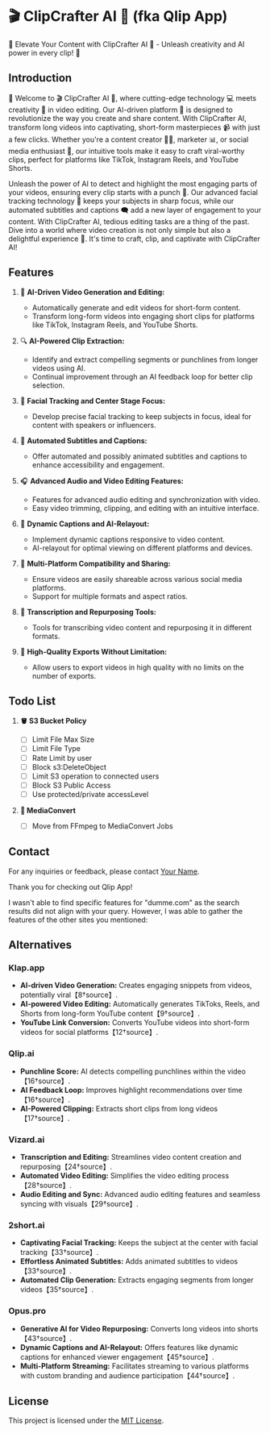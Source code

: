 # 🎬 ClipCrafter AI 🌟 (fka Qlip App)

🚀 Elevate Your Content with ClipCrafter AI 🎥 - Unleash creativity and AI power in every clip! 🌟

## Introduction

👋 Welcome to 🎬 ClipCrafter AI 🌟, where cutting-edge technology 💻 meets creativity 🎨 in video editing. Our AI-driven platform 🤖 is designed to revolutionize the way you create and share content. With ClipCrafter AI, transform long videos into captivating, short-form masterpieces 📹 with just a few clicks. Whether you're a content creator 👩‍🎤, marketer 📊, or social media enthusiast 📱, our intuitive tools make it easy to craft viral-worthy clips, perfect for platforms like TikTok, Instagram Reels, and YouTube Shorts.

Unleash the power of AI to detect and highlight the most engaging parts of your videos, ensuring every clip starts with a punch 🥊. Our advanced facial tracking technology 👀 keeps your subjects in sharp focus, while our automated subtitles and captions 🗨️ add a new layer of engagement to your content. With ClipCrafter AI, tedious editing tasks are a thing of the past. Dive into a world where video creation is not only simple but also a delightful experience 🌈. It's time to craft, clip, and captivate with ClipCrafter AI!

## Features

1. 🎥 **AI-Driven Video Generation and Editing:**

   - Automatically generate and edit videos for short-form content.
   - Transform long-form videos into engaging short clips for platforms like TikTok, Instagram Reels, and YouTube Shorts.

2. 🔍 **AI-Powered Clip Extraction:**

   - Identify and extract compelling segments or punchlines from longer videos using AI.
   - Continual improvement through an AI feedback loop for better clip selection.

3. 🧔 **Facial Tracking and Center Stage Focus:**

   - Develop precise facial tracking to keep subjects in focus, ideal for content with speakers or influencers.

4. 📝 **Automated Subtitles and Captions:**

   - Offer automated and possibly animated subtitles and captions to enhance accessibility and engagement.

5. 🎧 **Advanced Audio and Video Editing Features:**

   - Features for advanced audio editing and synchronization with video.
   - Easy video trimming, clipping, and editing with an intuitive interface.

6. 💬 **Dynamic Captions and AI-Relayout:**

   - Implement dynamic captions responsive to video content.
   - AI-relayout for optimal viewing on different platforms and devices.

7. 🔄 **Multi-Platform Compatibility and Sharing:**

   - Ensure videos are easily shareable across various social media platforms.
   - Support for multiple formats and aspect ratios.

8. 📝 **Transcription and Repurposing Tools:**

   - Tools for transcribing video content and repurposing it in different formats.

9. 🌟 **High-Quality Exports Without Limitation:**
   - Allow users to export videos in high quality with no limits on the number of exports.

## Todo List

1. **🪣 S3 Bucket Policy**

   - [ ] Limit File Max Size
   - [ ] Limit File Type
   - [ ] Rate Limit by user
   - [ ] Block s3:DeleteObject
   - [ ] Limit S3 operation to connected users
   - [ ] Block S3 Public Access
   - [ ] Use protected/private accessLevel

1. **🎥 MediaConvert**

   - [ ] Move from FFmpeg to MediaConvert Jobs



## Contact

For any inquiries or feedback, please contact [Your Name](mailto:alexlevy0@gmail.com).

Thank you for checking out Qlip App!

I wasn't able to find specific features for "dumme.com" as the search results did not align with your query. However, I was able to gather the features of the other sites you mentioned:

## Alternatives

### Klap.app

- **AI-driven Video Generation:** Creates engaging snippets from videos, potentially viral【8†source】.
- **AI-powered Video Editing:** Automatically generates TikToks, Reels, and Shorts from long-form YouTube content【9†source】.
- **YouTube Link Conversion:** Converts YouTube videos into short-form videos for social platforms【12†source】.

### Qlip.ai

- **Punchline Score:** AI detects compelling punchlines within the video【16†source】.
- **AI Feedback Loop:** Improves highlight recommendations over time【16†source】.
- **AI-Powered Clipping:** Extracts short clips from long videos【17†source】.

### Vizard.ai

- **Transcription and Editing:** Streamlines video content creation and repurposing【24†source】.
- **Automated Video Editing:** Simplifies the video editing process【28†source】.
- **Audio Editing and Sync:** Advanced audio editing features and seamless syncing with visuals【29†source】.

### 2short.ai

- **Captivating Facial Tracking:** Keeps the subject at the center with facial tracking【33†source】.
- **Effortless Animated Subtitles:** Adds animated subtitles to videos【33†source】.
- **Automated Clip Generation:** Extracts engaging segments from longer videos【35†source】.

### Opus.pro

- **Generative AI for Video Repurposing:** Converts long videos into shorts【43†source】.
- **Dynamic Captions and AI-Relayout:** Offers features like dynamic captions for enhanced viewer engagement【45†source】.
- **Multi-Platform Streaming:** Facilitates streaming to various platforms with custom branding and audience participation【44†source】.

## License

This project is licensed under the [MIT License](LINK_TO_LICENSE).
